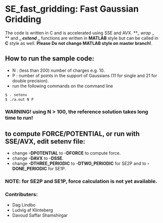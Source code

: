 # SE_fast_gridding: Fast Gaussian Gridding
The code is written in C and is accelerated using SSE and AVX. **_ _wrap_ _ ** and **_ _extend_ _** functions are written in **MATLAB** style but can be called in **C** style as well. **Please Do not change MATLAB style on master branch!**.

## How to run the sample code:
* N : (less than 200) number of charges e.g. 10.
* P : number of points in the support of Gaussians (11 for single and 21 for double precision).
* run the following commands on the command line

```sh
$ . setenv
$ ./a.out N P
```

### WARNING! using N > 100, the reference solution takes long time to run!

## to compute FORCE/POTENTIAL, or run with SSE/AVX, edit setenv file:
  * change **-DPOTENTIAL** to **-DFORCE** to compute force.
  * change **-DAVX** to **-DSSE**.
  * change **-DTHREE_PERIODIC** to **-DTWO_PERIODIC** for SE2P and to **-DONE_PERIODIC** for SE1P.

### NOTE: for SE2P and SE1P, force calculation is not yet available.

### Contributers:
* Dag Lindbo
* Ludvig af Klinteberg
* Davoud Saffar Shamshirgar
